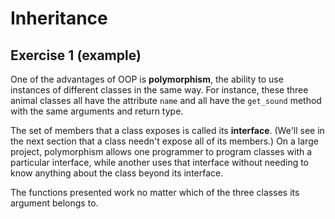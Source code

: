 # Inheritance

## Exercise 1 (example)

One of the advantages of OOP is **polymorphism**, the ability to use instances of different classes in the same way. For
instance, these three animal classes all have the attribute `name` and all have the `get_sound` method with the same
arguments and return type.

The set of members that a class exposes is called its **interface**. (We'll see in the next section that a class
needn't expose all of its members.) On a large project, polymorphism allows one programmer to program classes with a
particular interface, while another uses that interface without needing to know anything about the class beyond its
interface.

The functions presented work no matter which of the three classes its argument belongs to.
